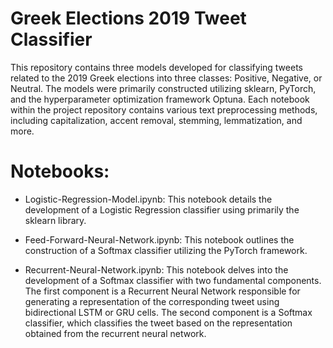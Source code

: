 # Greek Elections 2019 Tweet Classifier
This repository contains three models developed for classifying tweets related to the 2019 Greek elections into three classes: Positive, Negative, or Neutral. 
The models were primarily constructed utilizing sklearn, PyTorch, and the hyperparameter optimization framework Optuna.
Each notebook within the project repository contains various text preprocessing methods, including capitalization, accent removal, stemming, lemmatization, and more.

# Notebooks:
- Logistic-Regression-Model.ipynb: This notebook details the development of a Logistic Regression classifier using primarily the sklearn library.

- Feed-Forward-Neural-Network.ipynb: This notebook outlines the construction of a Softmax classifier utilizing the PyTorch framework.

- Recurrent-Neural-Network.ipynb: This notebook delves into the development of a Softmax classifier with two fundamental components. The first component is a Recurrent Neural Network responsible for generating a representation of the corresponding tweet using bidirectional LSTM or GRU cells. The second component is a Softmax classifier, which classifies the tweet based on the representation obtained from the recurrent neural network.
